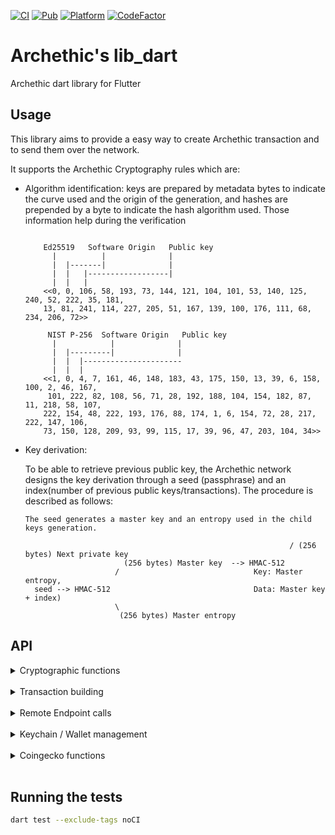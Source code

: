[![CI](https://github.com/archethic-foundation/libdart/actions/workflows/ci.yaml/badge.svg)](https://github.com/archethic-foundation/libdart/actions/workflows/ci.yaml) [![Pub](https://img.shields.io/pub/v/archethic_lib_dart.svg)](https://pub.dartlang.org/packages/archethic_lib_dart) [![Platform](https://img.shields.io/badge/Platform-Flutter-02569B?logo=flutter)](https://flutter.dev) [![CodeFactor](https://www.codefactor.io/repository/github/archethic-foundation/libdart/badge)](https://www.codefactor.io/repository/github/archethic-foundation/libdart)

# Archethic's lib_dart

Archethic dart library for Flutter

## Usage

This library aims to provide a easy way to create Archethic transaction and to send them over the network.

It supports the Archethic Cryptography rules which are:

- Algorithm identification: keys are prepared by metadata bytes to indicate the curve used and the origin of the generation, and hashes are prepended by a byte to indicate the hash algorithm used. 
  Those information help during the verification
  
  ```

      Ed25519   Software Origin   Public key
        |          |              |
        |  |-------|              |
        |  |   |------------------|        
        |  |   |     
      <<0, 0, 106, 58, 193, 73, 144, 121, 104, 101, 53, 140, 125, 240, 52, 222, 35, 181,
      13, 81, 241, 114, 227, 205, 51, 167, 139, 100, 176, 111, 68, 234, 206, 72>>

       NIST P-256  Software Origin   Public key
        |            |              |
        |  |---------|              |
        |  |  |----------------------
        |  |  |    
      <<1, 0, 4, 7, 161, 46, 148, 183, 43, 175, 150, 13, 39, 6, 158, 100, 2, 46, 167,
       101, 222, 82, 108, 56, 71, 28, 192, 188, 104, 154, 182, 87, 11, 218, 58, 107,
      222, 154, 48, 222, 193, 176, 88, 174, 1, 6, 154, 72, 28, 217, 222, 147, 106,
      73, 150, 128, 209, 93, 99, 115, 17, 39, 96, 47, 203, 104, 34>>
  ```
  
- Key derivation:
  
    To be able to retrieve previous public key, the Archethic network designs the key derivation through a seed (passphrase) and an index(number of
     previous public keys/transactions).
    The procedure is described as follows:
    
    ```
    The seed generates a master key and an entropy used in the child keys generation.

                                                               / (256 bytes) Next private key
                          (256 bytes) Master key  --> HMAC-512
                        /                              Key: Master entropy,
      seed --> HMAC-512                                Data: Master key + index)
                        \
                         (256 bytes) Master entropy

    ```  
## API

  <details>
  <summary>Cryptographic functions</summary>
  <br/>

  #### deriveKeyPair(seed, index, curve)
  It creates a new keypair into hexadecimal format

  - `seed` is hexadecimal encoding or Uint8Array representing the transaction chain seed to be able to derive and generate the keys
  - `index` is the number of transactions in the chain, to generate the actual and the next public key (see below the cryptography section)
  - `curve` is the elliptic curve to use for the key generation (can be "ed25519", "P256", "secp256k1") - default to: "ed25519"

  ```dart
  import 'package:archethic_lib_dart/archethic_lib_dart.dart';
  
  KeyPair keypair = crypto.deriveKeyPair('mysuperpassphraseorseed', 0);
  // uint8ListToHex(keypair.publicKey) => 0100048cac473e46edd109c3ef59eec22b9ece9f99a2d0dce1c4ccb31ce0bacec4a9ad246744889fb7c98ea75c0f0ecd60002c07fae92f23382669ca9aff1339f44216
  ```

  #### deriveAddress(seed, index, curve, hashAlgo)
  It creates a transaction address by extract the public key from the key derivation and hash it into a hexadecimal format

   - `seed` is hexadecimal encoding or Uint8Array representing the transaction chain seed to be able to derive and generate the keys
   - `index` is the number of transactions in the chain, to generate the actual and the next public key (see below the cryptography section)
   - `curve` is the elliptic curve to use for the key generation (can be "ed25519", "P256", "secp256k1") - Default to "ed25519"
   - `hashAlgo` is the hash algorithm to create the address (can be "sha256", "sha512", "sha3-256", "sha3-512", "blake2b") - default to "sha256"

   ```dart
   import 'package:archethic_lib_dart/archethic_lib_dart.dart';

   String address = crypto.deriveAddress("mysuperpassphraseorseed", 0);
   // Address: 00004195d45987f33e5dcb71edfa63438d5e6add655b216acfdd31945d58210fe5d2
   ```

  #### ecEncrypt(data, publicKey)
  Perform an ECIES encryption using a public key and a data
  
  - `data` Data to encrypt
  - `publicKey` Public key to derive a shared secret and for whom the content must be encrypted
  
  ```dart
  import 'package:archethic_lib_dart/archethic_lib_dart.dart';

  Uint8List cipher = crypto.ecEncrypt('dataToEncrypt' '00b1d3750edb9381c96b1a975a55b5b4e4fb37bfab104c10b0b6c9a00433ec4646');
  ```

  #### aesEncrypt(data, publicKey)
  Perform an AES encryption using a key and a data

  - `data` Data to encrypt
  - `key` Symmetric key

  ```dart
  import 'package:archethic_lib_dart/archethic_lib_dart.dart';

  Uint8List cipher = crypto.aesEncrypt('dataToEncrypt' '0000b1d3750edb9381c96b1a975a55b5b4e4fb37bfab104c10b0b6c9a00433ec4646');
  ```

  </details>
   <br/>
   <details>
   <summary>Transaction building</summary>
   <br/>
  
  `new Transaction(type)` creates a new instance of the transaction
  
  `type` is the string defining the type of transaction to generate ("keychain", "keychain_access", "transfer", "hosting", "code_proposal", "code_approval", "token")
  
  The transaction instance contains the following methods:
  
  #### setCode(code)
  Add the code in the `data.code` section of the transaction
  `code` is a string defining the smart contract
  
  #### setContent(content)
  Add the content in the `data.content` section of the transaction
  `content` is a string defining the smart contract
  
  #### addOwnership(secret, authorizedKeys)
   Add an ownership in the `data.ownerships` section of the transaction with a secret and its related authorized public keys to be able to decrypt it.
   This aims to prove the ownership or the delegatation of some secret to a given list of public keys.
  `secret` is the hexadecimal encoding or Uint8Array representing the encrypted secret
  `authorizedKeys` is a list of object represented by 
  - `publicKey` is the hexadecimal encoding or Uint8Array representing the public key
  - `encryptedSecretKey` is the hexadecimal encoding or Uint8Array representing the secret key encrypted with the public key (see `ecEncrypt`)
  
  #### addUCOTransfer(to, amount)
  Add a UCO transfer to the `data.ledger.uco.transfers` section of the transaction
  - `to` is hexadecimal encoding or Uint8List representing the transaction address (recipient) to receive the funds
  - `amount` is the number of uco to send (int)

  #### addTokenTransfer(to, amount, tokenAddress, tokenId)
  Add a token transfer to the `data.ledger.token.transfers` section of the transaction
  - `to` is hexadecimal encoding or Uint8List representing the transaction address (recipient) to receive the funds
  - `amount` is the number of uco to send (int)
  - `tokenAddress` is hexadecimal encoding or Uint8List representing the token address to spend
  - `tokenId` is the ID of the token to use (default to 0)

  #### addRecipient(to)
  Add a recipient (for non UCO transfers, ie. smart contract interaction) to the `data.recipient` section of the transaction
  - `to` is hexadecimal encoding or Uint8List representing the transaction address (recipient)
  
  #### build(seed, index, curve, hashAlgo)
  Generate `address`, `timestamp`, `previousPublicKey`, `previousSignature` of the transaction and 
  serialize it using a custom binary protocol.
  
  - `seed` is hexadecimal encoding or Uint8Array representing the transaction chain seed to be able to derive and generate the keys
  - `index` is the number of transactions in the chain, to generate the actual and the next public key (see below the cryptography section)
  - `curve` is the elliptic curve to use for the key generation (can be "ed25519", "P256", "secp256k1") - default to "P256"
  - `hashAlgo` is the hash algorithm to use to generate the address (can be "sha256", "sha512", "sha3-256", "sha3-512", "bake2b") - default to "sha256"
  
  ```dart
  import 'package:archethic_lib_dart/archethic_lib_dart.dart';

  Transaction tx = Transaction(type: 'transfer', data: Transaction.initData())
    .addUCOTransfer('0000b1d3750edb9381c96b1a975a55b5b4e4fb37bfab104c10b0b6c9a00433ec4646', toBigInt(0.420)) 
    .build('mysuperpassphraseorseed', 0, 'P256');
  ```

  #### originSign(privateKey)
  Sign the transaction with an origin device private key

   - `privateKey` is hexadecimal encoding or Uint8List representing the private key to generate the origin signature to able to perform the ProofOfWork and authorize the transaction

  ```dart
  import 'package:archethic_lib_dart/archethic_lib_dart.dart';
  
  final KeyPair originKeypair = crypto.deriveKeyPair('origin_seed', 0);
  Transaction tx = Transaction(type: 'transfer', data: Transaction.initData())
    .addUCOTransfer('0000b1d3750edb9381c96b1a975a55b5b4e4fb37bfab104c10b0b6c9a00433ec4646', toBigInt((0.420)) 
    .build('mysuperpassphraseorseed', 0, 'P256') 
    .originSign(originKeypair.privateKey);
  ```

  #### convertToJSON()
  Export the transaction generated into JSON

   ```dart
  import 'package:archethic_lib_dart/archethic_lib_dart.dart';

  Transaction tx = Transaction(type: 'transfer', data: Transaction.initData())
    .addUCOTransfer('0000b1d3750edb9381c96b1a975a55b5b4e4fb37bfab104c10b0b6c9a00433ec4646', toBigInt(0.420)) 
    .build('mysuperpassphraseorseed', 0, 'P256') 
    .convertToJSON();
  ```
  
  </details>
   <br/>
   <details>
   <summary>Remote Endpoint calls</summary>
   <br/>

  #### getOriginKey()
  Return the hardcoded origin private key for software, this is used for signing transaction (see OriginSign).

  #### addOriginKey(originPublicKey, certificate, endpoint)
  Query a node to add a new origin public to be authorized to sign transaction with the corresponding private key (see OriginSign).

  - `originPublicKey` is the public key to be added.
  - `certificate` is the certificate that prove the public key is allowed to be added.
  - `endpoint` is the HTTP URL to a Archethic node

  Returns
  ```dart
  {
    transaction_address: "..."
    status: "pending"
  }
  ```  

  Getting the default origin Key :
  ```dart
  final String originPrivateKey = await ApiService('https://testnet.archethic.net').getOriginKey();
  final Transaction tx = Transaction(type: 'transfer', data: Transaction.initData());
  ...
  tx.originSign(originPrivateKey);
  ```
  Getting another origin key :
  ```dart
  final String authPublicKey = '0001be992817b7db9807b1df5faa6bb23036e1f2189eeaab0e1f1260ede8642ecc76'
  final String privateKey = '0001621d7c3bb971a245959679bf0879822a4df60c95c8f7f2193352d85498840b7d'
  final String originPrivateKey = await ApiService('https://testnet.archethic.net').getOriginKey(authPublicKey, privateKey);
  final Transaction tx = Transaction(type: 'transfer', data: Transaction.initData());
  ...
  tx.originSign(originPrivateKey);
  ```

  #### getTransactionIndex(address)
  Query a node to find the length of the chain to retrieve the transaction index

  - `address` Transaction address (in hexadecimal)

  ```dart
  import 'package:archethic_lib_dart/archethic_lib_dart.dart';

  int index = (await ApiService('https://testnet.archethic.net').getTransactionIndex(
          '00b1d3750edb9381c96b1a975a55b5b4e4fb37bfab104c10b0b6c9a00433ec4646').chainLength);
  // 0
  ``` 

  #### getLastTransaction(address)
  Query a node to find the last transaction in the transaction chain from an address

  - `address` Transaction address (in hexadecimal)

  ```dart
  import 'package:archethic_lib_dart/archethic_lib_dart.dart';

  Transaction transaction = await ApiService('https://testnet.archethic.net').getLastTransaction(
          '00b1d3750edb9381c96b1a975a55b5b4e4fb37bfab104c10b0b6c9a00433ec4646');
  ``` 

  #### getStorageNoncePublicKey()
  Query a node to find the public key of the shared storage node key

   ```dart
  import 'package:archethic_lib_dart/archethic_lib_dart.dart';

  String storageNoncePublicKey =
          await ApiService('https://testnet.archethic.net').getStorageNoncePublicKey();
  // 00b1d3750edb9381c96b1a975a55b5b4e4fb37bfab104c10b0b6c9a00433ec4646
  ``` 

  #### getTransactionFee(tx)
  Query a node to fetch the tx fee for a given transaction
  
  - `tx` Generated transaction
  
  ```dart
  import 'package:archethic_lib_dart/archethic_lib_dart.dart';

  Transaction tx = Transaction(...)
  TransactionFee transactionFee = await ApiService('https://testnet.archethic.net').getTransactionFee(tx);
  ```

  #### getTransactionOwnerships(address)
  Query a node to find the ownerships (secrets and authorized keys) to given transaction's address

  - `address`: Transaction's address

  ```dart
  import 'package:archethic_lib_dart/archethic_lib_dart.dart';

  String address = crypto.deriveAddress("mysuperpassphraseorseed", 0);
  List<Ownership> ownerships = await ApiService('https://testnet.archethic.net').getTransactionOwnerships(address);
  ```

  </details>
   <br/>
   <details>
   <summary>Keychain / Wallet management</summary>
   <br/>

  #### newKeychainTransaction(String seed, List<String> authorizedPublicKeys, Uint8List originPrivateKey)
  Creates a new transaction to build a keychain by embedding the on-chain encrypted wallet.

  - `seed` Keychain's seed
  - `authorizedPublicKeys` List of authorized public keys able to decrypt the wallet
  - `originPrivateKey` Key to make the origin signature of the transaction

  #### newAccessKeychainTransaction(String seed, Uint8List keychainAddress, Uint8List originPrivateKey)
  Creates a new keychain access transaction to allow a seed and its key to access a keychain

  - `seed` Keychain access's seed
  - `keychainAddress` Keychain's tx address
  - `originPrivateKey` Key to make the origin signature of the transaction  

  #### getKeychain(seed)
  Retrieve a keychain from the keychain access transaction and decrypt the wallet to retrieve the services associated

  - `seed` Keychain access's seed

  ```dart
  import 'package:archethic_lib_dart/archethic_lib_dart.dart';

  Keychain keychain = await ApiService('https://testnet.archethic.net').getKeychain(accessKeychainSeed);
  ```  

  Once retrieved the keychain provide the following methods:

  #### buildTransaction(tx, serviceName, index)
  Generate `address`, `previousPublicKey`, `previousSignature` of the transaction and 
  serialize it using a custom binary protocol, based on the derivation path, curve and hash algo of the service given in param.

  - `tx` is an instance of `Transaction`
  - `serviceName` is the service name to use for getting the derivation path, the curve and the hash algo
  - `index` is the number of transactions in the chain, to generate the actual and the next public key (see the cryptography section)

  Return is the signed `Transaction`. Notice that the function also sign the `Transaction` given in param, so getting the return is not mandatory

  ```dart

  final Transaction tx = Transaction(type: 'transfer', data: Transaction.initData()).addUCOTransfert(...);
  final Keychain keychain = await ApiService('https://testnet.archethic.net').getKeychain(accessKeychainSeed);
  final int index = (await ApiService('https://testnet.archethic.net').getTransactionIndex(keychain.deriveAddress('uco', 0))).chainLength);
  Transaction signedTx = keychain.buildTransaction(tx, 'uco', index);
  ```

  #### deriveAddress(service, index)
  Derive an address for the given service at the index given

  - `service`: Service name to identify the derivation path to use
  - `index`: Chain index to derive (default to 0)

  ```dart
  Keychain keychain = await ApiService('https://testnet.archethic.net').getKeychain(accessKeychainSeed);
  Uint8List genesisUCOAddress = keychain.deriveAddress('uco', index: 0);
  ``` 

  #### deriveKeypair(service, index)
  Derive a keypair for the given service at the index given

  - `service`: Service name to identify the derivation path to use
  - `index`: Chain index to derive (default to 0)
  
  ```dart
  Keychain keychain = await ApiService('https://testnet.archethic.net').getKeychain(accessKeychainSeed);
  KeyPair keyPair = keychain.deriveKeypair('uco', index: 0);
  ``` 

  #### toDID()
  Return a Decentralized Identity document from the keychain. (This is used in the transaction's content of the keychain tx)

  ```dart
  Keychain keychain = await ApiService('https://testnet.archethic.net').getKeychain(accessKeychainSeed);
  final Map<String, dynamic> did = keychain.toDID();
  log(did)
  {
    "@context": [
       "https://www.w3.org/ns/did/v1"
    ],
    "id": "did:archethic:keychain_address",
    "authentification": servicesMaterials, //list of public keys of the services
    "verificationMethod": servicesMaterials //list of public keys of the services
  }
  ```

  #### addService(String name, String derivationPath, {String curve = 'ed25519', String hashAlgo = 'sha256'})
  Add a service into the keychain

  - `name`: Name of the service to add
  - `derivationPath`: Crypto derivation path
  - `curve`: Elliptic curve to use
  - `hashAlgo`: Hash algo

  ```dart
  Keychain keychain = await ApiService('https://testnet.archethic.net').getKeychain(accessKeychainSeed);
  keychain.addService("nft1", "m/650'/1/0");
  log(keychain)
  {
    version: 1,
    seed: "mymasterseed",
    services: {
      uco: {
        derivationPath: "m/650'/0/0",
        curve: "ed25519",
        hashAlgo: "sha256"
      },
      nft1: {
        derivationPath: "m/650'/1/0",
        curve: "ed25519",
        hashAlgo: "sha256"
      }
    }
  }
  ```

  </details>
   <br/>
   <details>
   <summary>Coingecko functions</summary>
   <br/>

  #### getCoinsChart(currency, nbDays)
  Get Archethic Coin infos (Prices, Marketcaps, Total Volumes) for a period with http request https://api.coingecko.com/api/v3/coins/archethic/market_chart?vs_currency=currency&days=nbDays

  #### getSimplePrice(currency)
  Get Archethic Coin infos (BTC Price, Local Currency Price) with https://api.coingecko.com/api/v3/simple/price?ids=archethic&vs_currencies=currency

  #### getCoinsCurrentData()
  Get Archethic Coin infos (name, price, market, ... including exchange tickers) with https://api.coingecko.com/api/v3/coins/archethic

  </details>
   <br/>

## Running the tests

```bash
dart test --exclude-tags noCI
```

